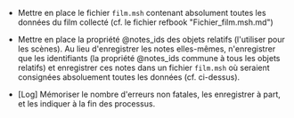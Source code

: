 * Mettre en place le fichier `film.msh` contenant absolument toutes les données du film collecté (cf. le fichier refbook "Fichier_film.msh.md")

* Mettre en place la propriété @notes_ids des objets relatifs (l'utiliser pour les scènes). Au lieu d'enregistrer les notes elles-mêmes, n'enregistrer que les identifiants (la propriété @notes_ids commune à tous les objets relatifs) et enregistrer ces notes dans un fichier `film.msh` où seraient consignées absoluement toutes les données (cf. ci-dessus).

* [Log] Mémoriser le nombre d'erreurs non fatales, les enregistrer à part, et les indiquer à la fin des processus.
